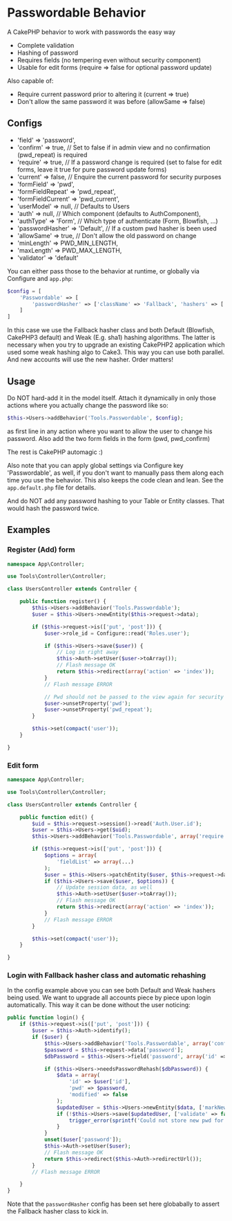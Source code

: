 # Passwordable Behavior

A CakePHP behavior to work with passwords the easy way
- Complete validation
- Hashing of password
- Requires fields (no tempering even without security component)
- Usable for edit forms (require => false for optional password update)

Also capable of:
- Require current password prior to altering it (current => true)
- Don't allow the same password it was before (allowSame => false)

## Configs
- 'field' => 'password',
- 'confirm' => true, // Set to false if in admin view and no confirmation (pwd_repeat) is required
- 'require' => true, // If a password change is required (set to false for edit forms, leave it true for pure password update forms)
- 'current' => false, // Enquire the current password for security purposes
- 'formField' => 'pwd',
- 'formFieldRepeat' => 'pwd_repeat',
- 'formFieldCurrent' => 'pwd_current',
- 'userModel' => null, // Defaults to Users
- 'auth' => null, // Which component (defaults to AuthComponent),
- 'authType' => 'Form', // Which type of authenticate (Form, Blowfish, ...)
- 'passwordHasher' => 'Default', // If a custom pwd hasher is been used
- 'allowSame' => true, // Don't allow the old password on change
- 'minLength' => PWD_MIN_LENGTH,
- 'maxLength' => PWD_MAX_LENGTH,
- 'validator' => 'default'

You can either pass those to the behavior at runtime, or globally via Configure and `app.php`:
```php
$config = [
	'Passwordable' => [
		'passwordHasher' => ['className' => 'Fallback', 'hashers' => ['Default', 'Weak']]
	]
]
```
In this case we use the Fallback hasher class and both Default (Blowfish, CakePHP3 default) and Weak (E.g. sha1) hashing algorithms.
The latter is necessary when you try to upgrade an existing CakePHP2 application which used some weak hashing algo to Cake3. This way
you can use both parallel. And new accounts will use the new hasher. Order matters!

## Usage
Do NOT hard-add it in the model itself.
Attach it dynamically in only those actions where you actually change the password like so:
```php
$this->Users->addBehavior('Tools.Passwordable', $config);
```
as first line in any action where you want to allow the user to change his password.
Also add the two form fields in the form (pwd, pwd_confirm)

The rest is CakePHP automagic :)

Also note that you can apply global settings via Configure key 'Passwordable', as well,
if you don't want to manually pass them along each time you use the behavior. This also
keeps the code clean and lean. See the `app.default.php` file for details.

And do NOT add any password hashing to your Table or Entity classes. That would hash the password twice.

## Examples

### Register (Add) form
```php
namespace App\Controller;

use Tools\Controller\Controller;

class UsersController extends Controller {

	public function register() {
		$this->Users->addBehavior('Tools.Passwordable');
		$user = $this->Users->newEntity($this->request->data);

		if ($this->request->is(['put', 'post'])) {
			$user->role_id = Configure::read('Roles.user');

			if ($this->Users->save($user)) {
				// Log in right away
				$this->Auth->setUser($user->toArray());
				// Flash message OK
				return $this->redirect(array('action' => 'index'));
			}
			// Flash message ERROR

			// Pwd should not be passed to the view again for security reasons
			$user->unsetProperty('pwd');
			$user->unsetProperty('pwd_repeat');
		}

		$this->set(compact('user'));
	}

}
```

### Edit form
```php
namespace App\Controller;

use Tools\Controller\Controller;

class UsersController extends Controller {

	public function edit() {
		$uid = $this->request->session()->read('Auth.User.id');
		$user = $this->Users->get($uid);
		$this->Users->addBehavior('Tools.Passwordable', array('require' => false));

		if ($this->request->is(['put', 'post'])) {
			$options = array(
				'fieldList' => array(...)
			);
			$user = $this->Users->patchEntity($user, $this->request->data);
			if ($this->Users->save($user, $options)) {
				// Update session data, as well
				$this->Auth->setUser($user->toArray());
				// Flash message OK
				return $this->redirect(array('action' => 'index'));
			}
			// Flash message ERROR
		}

		$this->set(compact('user'));
	}

}
```

### Login with Fallback hasher class and automatic rehashing
In the config example above you can see both Default and Weak hashers being used.
We want to upgrade all accounts piece by piece upon login automatically. This way it can be done
without the user noticing:
```php
public function login() {
	if ($this->request->is(['put', 'post'])) {
		$user = $this->Auth->identify();
		if ($user) {
			$this->Users->addBehavior('Tools.Passwordable', array('confirm' => false));
			$password = $this->request->data['password'];
			$dbPassword = $this->Users->field('password', array('id' => $user['id']));

			if ($this->Users->needsPasswordRehash($dbPassword)) {
				$data = array(
					'id' => $user['id'],
					'pwd' => $password,
					'modified' => false
				);
				$updatedUser = $this->Users->newEntity($data, ['markNew' => false]);
				if (!$this->Users->save($updatedUser, ['validate' => false])) {
					trigger_error(sprintf('Could not store new pwd for user %s.', $user['id']));
				}
			}
			unset($user['password']);
			$this->Auth->setUser($user);
			// Flash message OK
			return $this->redirect($this->Auth->redirectUrl());
		}
		// Flash message ERROR

	}
}
```
Note that the `passwordHasher` config has been set here globabally to assert the Fallback hasher class to kick in.
